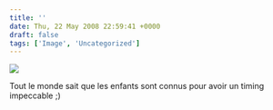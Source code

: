 ```yaml
---
title: ''
date: Thu, 22 May 2008 22:59:41 +0000
draft: false
tags: ['Image', 'Uncategorized']
---
```


![](https://madd0.files.wordpress.com/2008/05/rcxxgaq0n9bhvin7q4yrvvzt_500.jpg)

Tout le monde sait que les enfants sont connus pour avoir un timing impeccable ;)